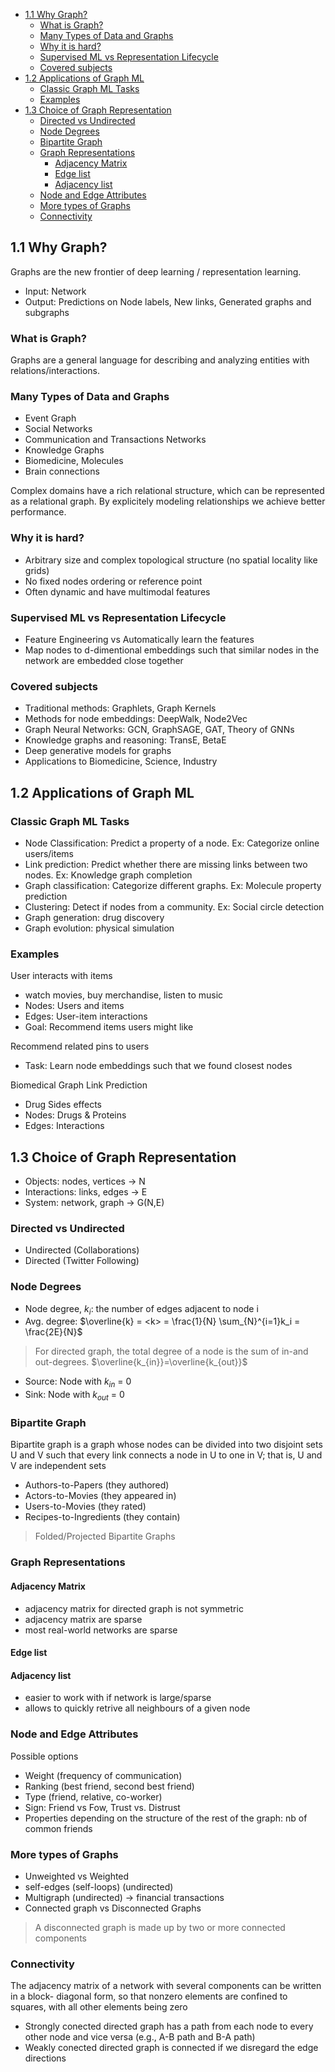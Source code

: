 - [1.1 Why Graph?](#11-why-graph)
  - [What is Graph?](#what-is-graph)
  - [Many Types of Data and Graphs](#many-types-of-data-and-graphs)
  - [Why it is hard?](#why-it-is-hard)
  - [Supervised ML vs Representation Lifecycle](#supervised-ml-vs-representation-lifecycle)
  - [Covered subjects](#covered-subjects)
- [1.2 Applications of Graph ML](#12-applications-of-graph-ml)
  - [Classic Graph ML Tasks](#classic-graph-ml-tasks)
  - [Examples](#examples)
- [1.3 Choice of Graph Representation](#13-choice-of-graph-representation)
  - [Directed vs Undirected](#directed-vs-undirected)
  - [Node Degrees](#node-degrees)
  - [Bipartite Graph](#bipartite-graph)
  - [Graph Representations](#graph-representations)
    - [Adjacency Matrix](#adjacency-matrix)
    - [Edge list](#edge-list)
    - [Adjacency list](#adjacency-list)
  - [Node and Edge Attributes](#node-and-edge-attributes)
  - [More types of Graphs](#more-types-of-graphs)
  - [Connectivity](#connectivity)

## 1.1 Why Graph?
Graphs are the new frontier of deep learning / representation learning.

* Input: Network
* Output: Predictions on Node labels, New links, Generated graphs and subgraphs


### What is Graph?

Graphs are a general language for describing and analyzing entities with relations/interactions.

### Many Types of Data and Graphs

- Event Graph
- Social Networks
- Communication and Transactions Networks
- Knowledge Graphs
- Biomedicine, Molecules
- Brain connections

Complex domains have a rich relational structure, which can be represented as a relational graph. By explicitely modeling relationships we achieve better performance.

### Why it is hard? 
- Arbitrary size and complex topological structure (no spatial locality like grids)
- No fixed nodes ordering or reference point
- Often dynamic and have multimodal features

### Supervised ML vs Representation Lifecycle
* Feature Engineering vs Automatically learn the features
* Map nodes to d-dimentional embeddings such that similar nodes in the network are embedded close together

### Covered subjects
* Traditional methods: Graphlets, Graph Kernels
* Methods for node embeddings: DeepWalk, Node2Vec
* Graph Neural Networks: GCN, GraphSAGE, GAT, Theory of GNNs
* Knowledge graphs and reasoning: TransE, BetaE
* Deep generative models for graphs
* Applications to Biomedicine, Science, Industry


## 1.2 Applications of Graph ML
### Classic Graph ML Tasks
* Node Classification: Predict a property of a node. Ex: Categorize online users/items
* Link prediction: Predict whether there are missing links between two nodes. Ex: Knowledge graph completion
* Graph classification: Categorize different graphs. Ex: Molecule property prediction
* Clustering: Detect if nodes from a community. Ex: Social circle detection
* Graph generation: drug discovery
* Graph evolution: physical simulation

### Examples
User interacts with items
* watch movies, buy merchandise, listen to music
* Nodes: Users and items
* Edges: User-item interactions
* Goal: Recommend items users might like

Recommend related pins to users
* Task: Learn node embeddings such that we found closest nodes


Biomedical Graph Link Prediction
* Drug Sides effects
* Nodes: Drugs & Proteins
* Edges: Interactions

## 1.3 Choice of Graph Representation
* Objects: nodes, vertices -> N
* Interactions: links, edges -> E
* System: network, graph -> G(N,E)


### Directed vs Undirected
* Undirected (Collaborations)
* Directed (Twitter Following)
  
### Node Degrees
*  Node degree, $k_i$: the number of edges adjacent to node i
*  Avg. degree: $\overline{k} = <k> = \frac{1}{N} \sum_{N}^{i=1}k_i = \frac{2E}{N}$

> For directed graph, the total degree of a node is the sum of in-and out-degrees. $\overline{k_{in}}=\overline{k_{out}}$
* Source: Node with $k_{in}$ = 0
* Sink: Node with $k_{out}$ = 0

### Bipartite Graph
Bipartite graph is a graph whose nodes can
be divided into two disjoint sets U and V such that every link connects a node in U to one in V; that is, U and V are independent sets

* Authors-to-Papers (they authored)
* Actors-to-Movies (they appeared in)
* Users-to-Movies (they rated)
* Recipes-to-Ingredients (they contain)

> Folded/Projected Bipartite Graphs  

### Graph Representations
#### Adjacency Matrix
* adjacency matrix for directed graph is not symmetric
* adjacency matrix are sparse
* most real-world networks are sparse
#### Edge list
#### Adjacency list
* easier to work with if network is large/sparse
* allows to quickly retrive all neighbours of a given node

### Node and Edge Attributes
Possible options
* Weight (frequency of communication)
* Ranking (best friend, second best friend)
* Type (friend, relative, co-worker)
* Sign: Friend vs Fow, Trust vs. Distrust
* Properties depending on the structure of the rest of the graph: nb of common friends

### More types of Graphs
* Unweighted vs Weighted
* self-edges (self-loops) (undirected)
* Multigraph (undirected) -> financial transactions
* Connected graph vs Disconnected Graphs
> A disconnected graph is made up by two or more connected components

### Connectivity

The adjacency matrix of a network with several
components can be written in a block- diagonal
form, so that nonzero elements are confined to
squares, with all other elements being zero

* Strongly conected directed graph has a path from each node to every other node and vice versa (e.g., A-B path and B-A path)
* Weakly conected directed graph is connected if we disregard the edge directions